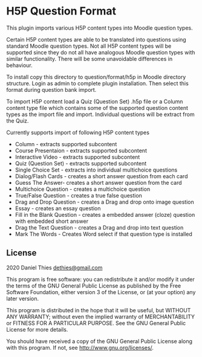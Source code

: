 # H5P Question Format #

This plugin imports various H5P content types into Moodle question
types.

Certain H5P content types are able to be translated into questions
using standard Moodle question types. Not all H5P content types will
be supported since they do not all have analogous Moodle question types
with similar functionality. There will be some unavoidable differences
in behaviour.

To install copy this directory to question/format/h5p in Moodle directory
structure. Login as admin to complete plugin installation.  Then select
this format during question bank import.

To import H5P content load a Quiz (Question Set) .h5p file or a Column
content type file which contains some of the supported question content
types as the import file and import. Individual questions will be extract
from the Quiz.

Currently supports import of following H5P content types

* Column - extracts supported subcontent
* Course Presentaion - extracts supported subcontent
* Interactive Video - extracts supported subcontent
* Quiz (Question Set) - extracts supported subcontent
* Single Choice Set - extracts into individual multichoice questions
* Dialog/Flash Cards - creates a short answer question from each card
* Guess The Answer- creates a short answer question from the card
* Multichoice Question - creates a multichoice question
* True/False Question - creates a true false question
* Drag and Drop Question - creates a Drag and drop onto image question
* Essay - creates an essay question
* Fill in the Blank Question - creates a embedded answer (cloze) question with embedded short answer
* Drag the Text Question - creates a Drag and drop into text question
* Mark The Words - Creates Word select if that question type is installed

## License ##

2020 Daniel Thies <dethies@gmail.com>

This program is free software: you can redistribute it and/or modify it
under the terms of the GNU General Public License as published by the
Free Software Foundation, either version 3 of the License, or (at your
option) any later version.

This program is distributed in the hope that it will be useful, but
WITHOUT ANY WARRANTY; without even the implied warranty of MERCHANTABILITY
or FITNESS FOR A PARTICULAR PURPOSE.  See the GNU General Public License
for more details.

You should have received a copy of the GNU General Public License along
with this program.  If not, see <http://www.gnu.org/licenses/>.
